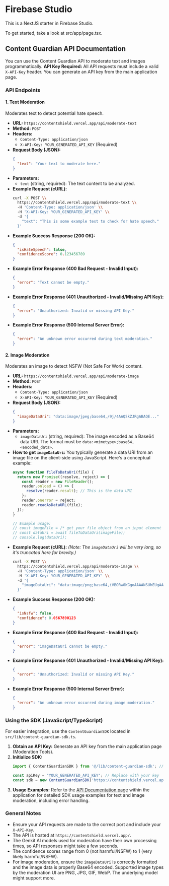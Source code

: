 # Firebase Studio

This is a NextJS starter in Firebase Studio.

To get started, take a look at src/app/page.tsx.

## Content Guardian API Documentation

You can use the Content Guardian API to moderate text and images programmatically.
**API Key Required:** All API requests must include a valid `X-API-Key` header. You can generate an API key from the main application page.

### API Endpoints

#### 1. Text Moderation

Moderates text to detect potential hate speech.

- **URL:** `https://contentshield.vercel.app/api/moderate-text`
- **Method:** `POST`
- **Headers:**
    - `Content-Type: application/json`
    - `X-API-Key: YOUR_GENERATED_API_KEY` (Required)
- **Request Body (JSON):**
  ```json
  {
    "text": "Your text to moderate here."
  }
  ```
- **Parameters:**
    - `text` (string, required): The text content to be analyzed.
- **Example Request (cURL):**
  ```bash
  curl -X POST \\
    https://contentshield.vercel.app/api/moderate-text \\
    -H 'Content-Type: application/json' \\
    -H 'X-API-Key: YOUR_GENERATED_API_KEY' \\
    -d '{
      "text": "This is some example text to check for hate speech."
    }'
  ```
- **Example Success Response (200 OK):**
  ```json
  {
    "isHateSpeech": false,
    "confidenceScore": 0.123456789
  }
  ```
- **Example Error Response (400 Bad Request - Invalid Input):**
  ```json
  {
    "error": "Text cannot be empty."
  }
  ```
- **Example Error Response (401 Unauthorized - Invalid/Missing API Key):**
  ```json
  {
    "error": "Unauthorized: Invalid or missing API Key."
  }
  ```
- **Example Error Response (500 Internal Server Error):**
  ```json
  {
    "error": "An unknown error occurred during text moderation."
  }
  ```

#### 2. Image Moderation

Moderates an image to detect NSFW (Not Safe For Work) content.

- **URL:** `https://contentshield.vercel.app/api/moderate-image`
- **Method:** `POST`
- **Headers:**
    - `Content-Type: application/json`
    - `X-API-Key: YOUR_GENERATED_API_KEY` (Required)
- **Request Body (JSON):**
  ```json
  {
    "imageDataUri": "data:image/jpeg;base64,/9j/4AAQSkZJRgABAQE..."
  }
  ```
- **Parameters:**
    - `imageDataUri` (string, required): The image encoded as a Base64 data URI. The format must be `data:<mimetype>;base64,<encoded_data>`.
- **How to get `imageDataUri`:**
  You typically generate a data URI from an image file on the client-side using JavaScript. Here's a conceptual example:
  ```javascript
  async function fileToDataUri(file) {
    return new Promise((resolve, reject) => {
      const reader = new FileReader();
      reader.onload = () => {
        resolve(reader.result); // This is the data URI
      };
      reader.onerror = reject;
      reader.readAsDataURL(file);
    });
  }

  // Example usage:
  // const imageFile = /* get your file object from an input element */;
  // const dataUri = await fileToDataUri(imageFile);
  // console.log(dataUri);
  ```
- **Example Request (cURL):**
  *(Note: The `imageDataUri` will be very long, so it's truncated here for brevity.)*
  ```bash
  curl -X POST \\
    https://contentshield.vercel.app/api/moderate-image \\
    -H 'Content-Type: application/json' \\
    -H 'X-API-Key: YOUR_GENERATED_API_KEY' \\
    -d '{
      "imageDataUri": "data:image/png;base64,iVBORw0KGgoAAAANSUhEUgAAAAUA..."
    }'
  ```
- **Example Success Response (200 OK):**
  ```json
  {
    "isNsfw": false,
    "confidence": 0.0567890123
  }
  ```
- **Example Error Response (400 Bad Request - Invalid Input):**
  ```json
  {
    "error": "imageDataUri cannot be empty."
  }
  ```
- **Example Error Response (401 Unauthorized - Invalid/Missing API Key):**
  ```json
  {
    "error": "Unauthorized: Invalid or missing API Key."
  }
  ```
- **Example Error Response (500 Internal Server Error):**
  ```json
  {
    "error": "An unknown error occurred during image moderation."
  }
  ```

### Using the SDK (JavaScript/TypeScript)

For easier integration, use the `ContentGuardianSDK` located in `src/lib/content-guardian-sdk.ts`.

1.  **Obtain an API Key:** Generate an API key from the main application page (Moderation Tools).
2.  **Initialize SDK:**
    ```javascript
    import { ContentGuardianSDK } from '@/lib/content-guardian-sdk'; // Adjust path if using outside this project

    const apiKey = "YOUR_GENERATED_API_KEY"; // Replace with your key
    const sdk = new ContentGuardianSDK('https://contentshield.vercel.app/', apiKey);
    ```
3.  **Usage Examples:**
    Refer to the [API Documentation page](/documentation) within the application for detailed SDK usage examples for text and image moderation, including error handling.

### General Notes
- Ensure your API requests are made to the correct port and include your `X-API-Key`.
- The API is hosted at `https://contentshield.vercel.app/`.
- The Genkit AI models used for moderation have their own processing times, so API responses might take a few seconds.
- The confidence scores range from 0 (not harmful/NSFW) to 1 (very likely harmful/NSFW).
- For image moderation, ensure the `imageDataUri` is correctly formatted and the image data is properly Base64 encoded. Supported image types by the moderation UI are PNG, JPG, GIF, WebP. The underlying model might support more.
